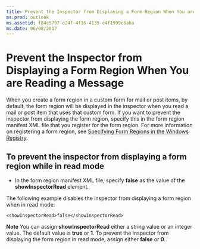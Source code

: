 ```yaml
---
title: Prevent the Inspector from Displaying a Form Region When You are Reading a Message
ms.prod: outlook
ms.assetid: f84c5797-c24f-4f16-4135-c4f1999c6aba
ms.date: 06/08/2017
---
```



# Prevent the Inspector from Displaying a Form Region When You are Reading a Message

When you create a form region in a custom form for mail or post items, by default, the form region will be displayed in the inspector when you read a mail or post item that uses that custom form. If you want to prevent the inspector from displaying the form region, specify this in the form region manifest XML file that you register for the form region. For more information on registering a form region, see  [Specifying Form Regions in the Windows Registry](specifying-form-regions-in-the-windows-registry.md).


## To prevent the inspector from displaying a form region while in read mode


- In the form region manifest XML file, specify **false** as the value of the **showInspectorRead** element.
    
The following example disables the inspector from displaying a form region when in read mode:


```
<showInspectorRead>false</showInspectorRead>
```


 **Note**  You can assign **showInspectorRead** either a string value or an integer value. The default value is **true** or **1**. To prevent the inspector from displaying the form region in read mode, assign either **false** or **0**.


